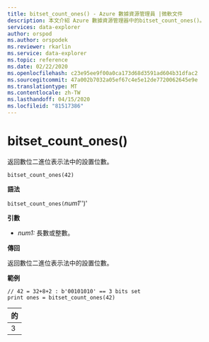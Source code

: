 ```yaml
---
title: bitset_count_ones() - Azure 數據資源管理員 |微軟文件
description: 本文介紹 Azure 數據資源管理器中的bitset_count_ones()。
services: data-explorer
author: orspod
ms.author: orspodek
ms.reviewer: rkarlin
ms.service: data-explorer
ms.topic: reference
ms.date: 02/22/2020
ms.openlocfilehash: c23e95ee9f00a0ca173d68d3591ad604b31dfac2
ms.sourcegitcommit: 47a002b7032a05ef67c4e5e12de7720062645e9e
ms.translationtype: MT
ms.contentlocale: zh-TW
ms.lasthandoff: 04/15/2020
ms.locfileid: "81517386"
---
```

# <a name="bitset_count_ones"></a>bitset_count_ones()

返回數位二進位表示法中的設置位數。

```kusto
bitset_count_ones(42)
```

**語法**

`bitset_count_ones(`*num1*'')'

**引數**

* *num1:* 長數或整數。

**傳回**

返回數位二進位表示法中的設置位數。

**範例**

```kusto
// 42 = 32+8+2 : b'00101010' == 3 bits set
print ones = bitset_count_ones(42) 
```

|的|
|---|
|3|